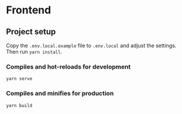 # Frontend

## Project setup

Copy the `.env.local.example` file to `.env.local` and adjust the settings. Then run `yarn install`.

### Compiles and hot-reloads for development
```
yarn serve
```

### Compiles and minifies for production
```
yarn build
```
